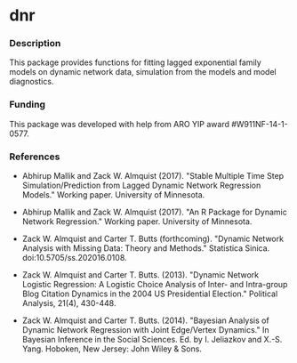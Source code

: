 # dnr

### Description
This package provides functions for fitting lagged exponential family models on dynamic network data, simulation from the models and model diagnostics. 

### Funding
This package was developed with help from ARO YIP award #W911NF-14-1-0577. 

### References

* Abhirup Mallik and Zack W. Almquist (2017). "Stable Multiple Time Step Simulation/Prediction from Lagged Dynamic Network Regression Models." Working paper. University of Minnesota. 

* Abhirup Mallik and Zack W. Almquist (2017). "An R Package for Dynamic Network Regression." Working paper. University of Minnesota. 

* Zack W. Almquist and Carter T. Butts (forthcoming). "Dynamic Network Analysis with Missing Data: Theory and Methods." Statistica Sinica. doi:10.5705/ss.202016.0108. 

* Zack W. Almquist and Carter T. Butts. (2013). "Dynamic Network Logistic Regression: A Logistic Choice Analysis of Inter- and Intra-group Blog Citation Dynamics in the 2004 US Presidential Election." Political Analysis, 21(4), 430-448. 

* Zack W. Almquist and Carter T. Butts. (2014). "Bayesian Analysis of Dynamic Network Regression with Joint Edge/Vertex Dynamics." In Bayesian Inference in the Social Sciences. Ed. by I. Jeliazkov and X.-S. Yang. Hoboken, New Jersey: John Wiley & Sons.